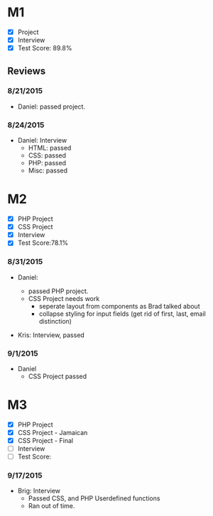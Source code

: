 # M1

- [x] Project
- [x] Interview
- [x] Test Score: 89.8%

## Reviews

### 8/21/2015
- Daniel: passed project.

### 8/24/2015
- Daniel: Interview
  - HTML: passed
  - CSS: passed
  - PHP: passed
  - Misc: passed

# M2
- [x] PHP Project
- [x] CSS Project
- [x] Interview
- [x] Test Score:78.1%

### 8/31/2015
- Daniel:
  - passed PHP project. 
  - CSS Project needs work
    - seperate layout from components as Brad talked about
    - collapse styling for input fields (get rid of first, last, email distinction)
  
- Kris: Interview, passed

### 9/1/2015
- Daniel
  - CSS Project passed

# M3
- [x] PHP Project
- [x] CSS Project - Jamaican
- [x] CSS Project - Final
- [ ] Interview
- [ ] Test Score:

### 9/17/2015
- Brig: Interview
  - Passed CSS, and PHP Userdefined functions
  - Ran out of time. 

